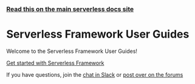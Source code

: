 <!--
title: Serverless Framework - User Guides
menuText: User Guides
layout: Doc
-->

<!-- DOCS-SITE-LINK:START automatically generated  -->

### [Read this on the main serverless docs site](https://www.serverless.com/framework/docs/guides/)

<!-- DOCS-SITE-LINK:END -->

# Serverless Framework User Guides

Welcome to the Serverless Framework User Guides!

[Get started with Serverless Framework](/framework/docs/getting-started)

If you have questions, join the [chat in Slack](https://serverless.com/slack) or [post over on the forums](https://forum.serverless.com/)
